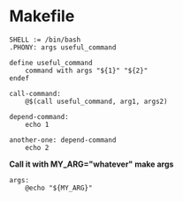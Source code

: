 # Makefile

```
SHELL := /bin/bash  
.PHONY: args useful_command  

define useful_command  
	command with args "${1}" "${2}"  
endef

call-command:  
	@$(call useful_command, arg1, args2)
```

```
depend-command:
	echo 1
	
another-one: depend-command
	echo 2
```

**Call it with MY_ARG="whatever" make args**  
```
args:  
	@echo "${MY_ARG}"
```
